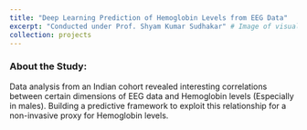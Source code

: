 ```yaml
---
title: "Deep Learning Prediction of Hemoglobin Levels from EEG Data"
excerpt: "Conducted under Prof. Shyam Kumar Sudhakar" # Image of visualisation
collection: projects
---
```


### About the Study:
Data analysis from an Indian cohort revealed interesting correlations between certain dimensions of EEG data and Hemoglobin levels (Especially in males). Building a predictive framework to exploit this relationship for a non-invasive proxy for Hemoglobin levels. 